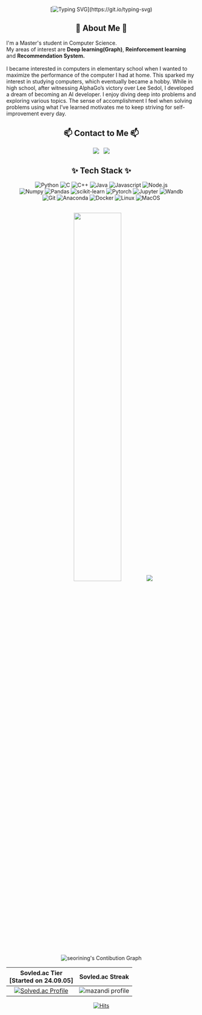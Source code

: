 <div align = "center">

  [![Typing SVG](https://readme-typing-svg.demolab.com/?&width=1000&background=00000000&color=52A28B&center=True&vCenter=True&size=25&pause=900&lines=Welcome+to+seorining's+Github!;I'm+interested+in+Deep+Learning(Graph),+RL,+Recsys+...)](https://git.io/typing-svg)

</div>


<h2 align='center'> 🌱 About Me 🌱 </h2>

I'm a Master's student in Computer Science. </br>
My areas of interest are <strong>Deep learning(Graph)</strong>, <strong>Reinforcement learning</strong> and <strong>Recommendation System.</strong>
</br></br>
I became interested in computers in elementary school when I wanted to maximize the performance of the computer I had at home. This sparked my interest in studying computers, which eventually became a hobby. While in high school, after witnessing AlphaGo’s victory over Lee Sedol, I developed a dream of becoming an AI developer. I enjoy diving deep into problems and exploring various topics. The sense of accomplishment I feel when solving problems using what I’ve learned motivates me to keep striving for self-improvement every day.
</span>

<h2 align='center'> 📫 Contact to Me 📫 </h2>

<div align='center'>

<a href="https://surrr.tistory.com/"> <img src="https://img.shields.io/badge/surrr-000000?style=for-the-badge&logo=tistory&logoColor=white"></a> &nbsp;
<a href="mailto:train1312@naver.com"> <img src="https://img.shields.io/badge/train1312@naver.com-03C75A.svg?&style=for-the-badge&logo=Naver&logoColor=FFFFFF"></a>

</div>

<h2 align='center'> ✨ Tech Stack ✨ </h2>

<div align='center'>

<img alt='Python' src='https://img.shields.io/badge/Python-3776AB.svg?&style=for-the-badge&logo=Python&logoColor=white'/>
<img alt='C' src='https://img.shields.io/badge/C-A8B9CC.svg?&style=for-the-badge&logo=C&logoColor=white'/>
<img alt='C++' src='https://img.shields.io/badge/C++-00599C.svg?&style=for-the-badge&logo=cplusplus&logoColor=white'/>
<img alt='Java' src='https://img.shields.io/badge/Java-ED8B00?&style=for-the-badge&logo=openjdk&logoColor=white'/>
<img alt='Javascript' src='https://img.shields.io/badge/JavaScript-F7DF1E.svg?&style=for-the-badge&logo=JavaScript&logoColor=white'/>
<img alt='Node.js' src='https://img.shields.io/badge/Node.js-5FA04E.svg?&style=for-the-badge&logo=Node.js&logoColor=white'/>
</br>
<img alt='Numpy' src='https://img.shields.io/badge/Numpy-013243.svg?&style=for-the-badge&logo=Numpy&logoColor=white'/>
<img alt='Pandas' src='https://img.shields.io/badge/Pandas-150458.svg?&style=for-the-badge&logo=Pandas&logoColor=white'/>
<img alt='scikit-learn' src='https://img.shields.io/badge/scikit_learn-F7931E.svg?&style=for-the-badge&logo=scikit-learn&logoColor=white'/>
<img alt='Pytorch' src='https://img.shields.io/badge/PyTorch-EE4C2C.svg?&style=for-the-badge&logo=PyTorch&logoColor=white'/>
<img alt="Jupyter" src ="https://img.shields.io/badge/Jupyter-F37626.svg?&style=for-the-badge&logo=jupyter&logoColor=white"/>
<img alt="Wandb" src ="https://img.shields.io/badge/wandb-FFBE00.svg?&style=for-the-badge&logo=weightsandbiases&logoColor=white"/>
</br>
<img alt='Git' src='https://img.shields.io/badge/Git-F05032.svg?&style=for-the-badge&logo=Git&logoColor=white'/>
<img alt='Anaconda' src='https://img.shields.io/badge/Anaconda-44A833.svg?&style=for-the-badge&logo=Anaconda&logoColor=white'/>
<img alt='Docker' src='https://img.shields.io/badge/Docker-2496ED.svg?&style=for-the-badge&logo=Docker&logoColor=white'/>
<img alt='Linux' src='https://img.shields.io/badge/Linux-FCC624.svg?&style=for-the-badge&logo=Linux&logoColor=white'/>
<img alt='MacOS' src='https://img.shields.io/badge/MacOS-000000.svg?&style=for-the-badge&logo=apple&logoColor=white'/>
</div>

<div align = 'center'>

</br>

<p align='center'>

  <img height="50%" width='auto' src ='https://streak-stats.demolab.com?user=seorining&theme=gotham&hide_border=true&background=00000000'>
  <!-- <img height="50%" width='auto' src ='https://github-readme-stats.vercel.app/api?username=seorining&show_icons=true&count_private=true&theme=gotham&hide_border=true&bg_color=00000000'> -->
  <img height="auto" width='auro' src ='https://github-readme-stats.vercel.app/api/top-langs/?username=seorining&layout=compact&hide_border=true&theme=gotham&bg_color=00000000'>
</p>


![seorining's Contibution Graph](https://github-readme-activity-graph.vercel.app/graph?username=seorining&theme=gotham&bg_color=00000000&hide_border=true)

| Sovled.ac Tier </br> [Started on 24.09.05] | Sovled.ac Streak |
|:---:|:---:|
| [![Solved.ac Profile](http://mazassumnida.wtf/api/v2/generate_badge?boj=train1312)](https://solved.ac/train1312)|![mazandi profile](http://mazandi.herokuapp.com/api?handle=train1312&theme=dark) |

[![Hits](https://hits.seeyoufarm.com/api/count/incr/badge.svg?url=https%3A%2F%2Fgithub.com%2FholyPigeon%2Fhit-counter&count_bg=%231EB854&title_bg=%232C3E50&icon=github.svg&icon_color=%23E7E7E7&title=&edge_flat=false)](https://hits.seeyoufarm.com)

</div>

<!--
**seorining/seorining** is a ✨ _special_ ✨ repository because its `README.md` (this file) appears on your GitHub profile.
https://simpleicons.org/
-->

